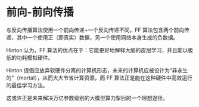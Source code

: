 # 前向-前向传播
与反向传播算法使用一个前向传递+一个反向传递不同，FF 算法包含两个前向传递，其中一个使用正（即真实）数据，另一个使用网络本身生成的负数据。

Hinton 认为，FF 算法的优点在于：它能更好地解释大脑的皮层学习，并且能以极低的功耗模拟硬件。

Hinton 提倡应放弃软硬件分离的计算机形态，未来的计算机应被设计为“非永生的”（mortal），从而大大节省计算资源，而 FF 算法正是能在这种硬件中高效运行的最佳学习方法。

这或许正是未来解决万亿参数级别的大模型算力掣肘的一个理想途径。